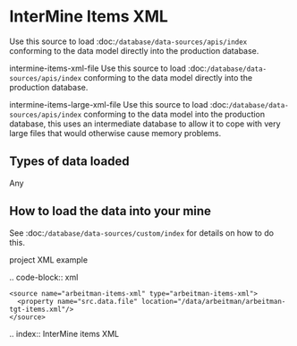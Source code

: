 InterMine Items XML
===================

Use this source to load :doc:`/database/data-sources/apis/index` conforming to the data model directly into the production database.

intermine-items-xml-file
	Use this source to load :doc:`/database/data-sources/apis/index` conforming to the data model directly into the production database.

intermine-items-large-xml-file
	Use this source to load :doc:`/database/data-sources/apis/index` conforming to the data model into the production database, this uses an intermediate database to allow it to cope with very large files that would otherwise cause memory problems.

Types of data loaded
--------------------

Any

How to load the data into your mine
--------------------------------------

See :doc:`/database/data-sources/custom/index` for details on how to do this.

project XML example

.. code-block:: xml

    <source name="arbeitman-items-xml" type="arbeitman-items-xml">
      <property name="src.data.file" location="/data/arbeitman/arbeitman-tgt-items.xml"/>
    </source>

.. index:: InterMine items XML
